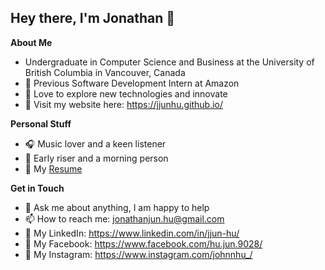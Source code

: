 <h2>Hey there, I'm Jonathan 👋</h2>

**About Me**

* Undergraduate in Computer Science and Business at the University of British Columbia in Vancouver, Canada<br />
* 🤖 Previous Software Development Intern at Amazon<br />
* 🚀 Love to explore new technologies and innovate<br />
* 🌱 Visit my website here: https://jjunhu.github.io/

**Personal Stuff**

* 🎧 Music lover and a keen listener
* 🌅 Early riser and a morning person
* 📝 My [Resume](https://jjunhu.github.io/resume/Jonathan%20Hu%20Resume.pdf)

**Get in Touch**

* 💬 Ask me about anything, I am happy to help
* 📫 How to reach me: jonathanjun.hu@gmail.com
* 💼 My LinkedIn: https://www.linkedin.com/in/jjun-hu/
* 📖 My Facebook: https://www.facebook.com/hu.jun.9028/
* 📱 My Instagram: https://www.instagram.com/johnnhu_/
